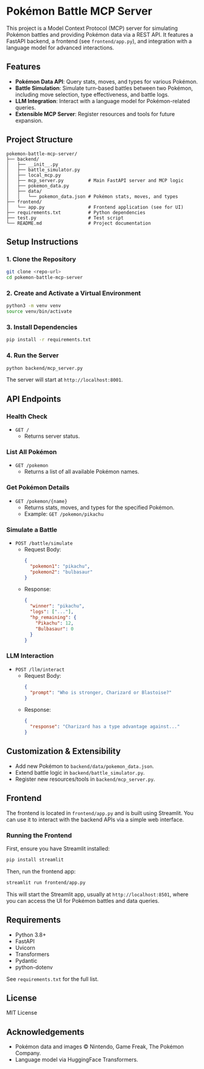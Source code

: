 # Pokémon Battle MCP Server

This project is a Model Context Protocol (MCP) server for simulating Pokémon battles and providing Pokémon data via a REST API. It features a FastAPI backend, a frontend (see `frontend/app.py`), and integration with a language model for advanced interactions.

## Features

- **Pokémon Data API**: Query stats, moves, and types for various Pokémon.
- **Battle Simulation**: Simulate turn-based battles between two Pokémon, including move selection, type effectiveness, and battle logs.
- **LLM Integration**: Interact with a language model for Pokémon-related queries.
- **Extensible MCP Server**: Register resources and tools for future expansion.

## Project Structure

```
pokemon-battle-mcp-server/
├── backend/
│   ├── __init__.py
│   ├── battle_simulator.py
│   ├── local_mcp.py
│   ├── mcp_server.py         # Main FastAPI server and MCP logic
│   ├── pokemon_data.py
│   ├── data/
│   │   └── pokemon_data.json # Pokémon stats, moves, and types
├── frontend/
│   └── app.py                # Frontend application (see for UI)
├── requirements.txt          # Python dependencies
├── test.py                   # Test script
└── README.md                 # Project documentation
```

## Setup Instructions

### 1. Clone the Repository

```bash
git clone <repo-url>
cd pokemon-battle-mcp-server
```

### 2. Create and Activate a Virtual Environment

```bash
python3 -m venv venv
source venv/bin/activate
```

### 3. Install Dependencies

```bash
pip install -r requirements.txt
```

### 4. Run the Server

```bash
python backend/mcp_server.py
```
The server will start at `http://localhost:8001`.

## API Endpoints

### Health Check

- `GET /`
  - Returns server status.

### List All Pokémon

- `GET /pokemon`
  - Returns a list of all available Pokémon names.

### Get Pokémon Details

- `GET /pokemon/{name}`
  - Returns stats, moves, and types for the specified Pokémon.
  - Example: `GET /pokemon/pikachu`

### Simulate a Battle

- `POST /battle/simulate`
  - Request Body:
    ```json
    {
      "pokemon1": "pikachu",
      "pokemon2": "bulbasaur"
    }
    ```
  - Response:
    ```json
    {
      "winner": "pikachu",
      "logs": ["..."],
      "hp_remaining": {
        "Pikachu": 12,
        "Bulbasaur": 0
      }
    }
    ```

### LLM Interaction

- `POST /llm/interact`
  - Request Body:
    ```json
    {
      "prompt": "Who is stronger, Charizard or Blastoise?"
    }
    ```
  - Response:
    ```json
    {
      "response": "Charizard has a type advantage against..."
    }
    ```

## Customization & Extensibility

- Add new Pokémon to `backend/data/pokemon_data.json`.
- Extend battle logic in `backend/battle_simulator.py`.
- Register new resources/tools in `backend/mcp_server.py`.

## Frontend


The frontend is located in `frontend/app.py` and is built using Streamlit. You can use it to interact with the backend APIs via a simple web interface.

### Running the Frontend

First, ensure you have Streamlit installed:

```bash
pip install streamlit
```

Then, run the frontend app:

```bash
streamlit run frontend/app.py
```

This will start the Streamlit app, usually at `http://localhost:8501`, where you can access the UI for Pokémon battles and data queries.



## Requirements

- Python 3.8+
- FastAPI
- Uvicorn
- Transformers
- Pydantic
- python-dotenv

See `requirements.txt` for the full list.

## License

MIT License

## Acknowledgements

- Pokémon data and images © Nintendo, Game Freak, The Pokémon Company.
- Language model via HuggingFace Transformers.
